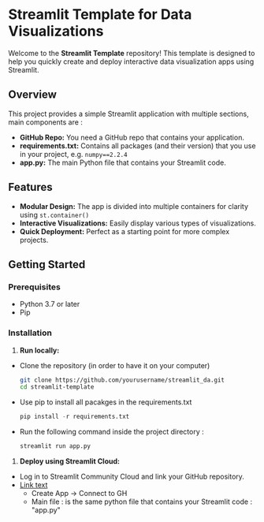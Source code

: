 # Streamlit Template for Data Visualizations

Welcome to the **Streamlit Template** repository! This template is designed to help you quickly create and deploy interactive data visualization apps using Streamlit.

## Overview

This project provides a simple Streamlit application with multiple sections, main components are :
- **GitHub Repo:** You need a GitHub repo that contains your application.
- **requirements.txt:** Contains all packages (and their version) that you use in your project, e.g. `numpy==2.2.4`
- **app.py:** The main Python file that contains your Streamlit code.

## Features

- **Modular Design:** The app is divided into multiple containers for clarity using `st.container()`
- **Interactive Visualizations:** Easily display various types of visualizations.
- **Quick Deployment:** Perfect as a starting point for more complex projects.

## Getting Started

### Prerequisites

- Python 3.7 or later
- Pip

### Installation

1. **Run locally:**

- Clone the repository (in order to have it on your computer)

   ```bash
   git clone https://github.com/yourusername/streamlit_da.git
   cd streamlit-template

- Use pip to install all pacakges in the requirements.txt

  ```python
  pip install -r requirements.txt

- Run the following command inside the project directory :

  ```bash
  streamlit run app.py

1. **Deploy using Streamlit Cloud:**
  - Log in to Streamlit Community Cloud and link your GitHub repository.
  - [Link text](https://streamlit.io/cloud)
    - Create App -> Connect to GH
    - Main file : is the same python file that contains your Streamlit code : "app.py"
